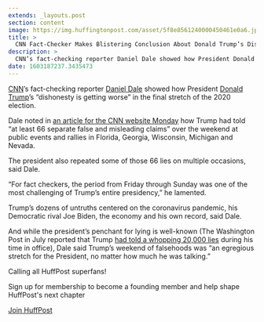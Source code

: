 ```yaml
--- 
extends: _layouts.post 
section: content 
image: https://img.huffingtonpost.com/asset/5f8e8561240000450461e0a6.jpeg?cache=9ry1f6qv6o&ops=1778_1000 
title: > 
  CNN Fact-Checker Makes Blistering Conclusion About Donald Trump’s Dishonesty 
description: > 
  CNN’s fact-checking reporter Daniel Dale showed how President Donald Trump’s “dishonesty is getting worse” in the final stretch of the 2020 election.Dale noted in an article for the CNN website Monday how Trump had told “at least 66 separate false and misleading claims” over the weekend at public events and rallies in Florida, Georgia, Wisconsin, Michigan and Nevada.The president also repeated some of those 66 lies on multiple occasions, said Dale.“For fact checkers, the period from Friday through Sunday was one of the most challenging of Trump’s entire presidency,” he lamented.Trump’s dozens of untruths centered on the coronavirus pandemic, his Democratic rival Joe Biden, the economy and his own record, said Dale. 
date: 1603187237.3435473 
--- 
```

<div><p><a href="https://www.huffpost.com/news/topic/cnn">CNN</a>&#8217;s fact-checking reporter <a href="https://www.huffpost.com/topic/daniel-dale">Daniel Dale</a>&#160;showed how President <a href="https://www.huffpost.com/news/topic/donald-trump" target="_blank" rel="noopener noreferrer">Donald Trump</a>&#8217;s &#8220;dishonesty is getting worse&#8221; in the final stretch of the 2020 election.</p><p>Dale noted in <a href="https://www.cnn.com/2020/10/19/politics/fact-check-trump-dishonest-weekend-florida-michigan-georgia-wisconsin/index.html" target="_blank" rel="noopener noreferrer">an article for the CNN website Monday</a> how Trump had told &#8220;at least 66 separate false and misleading claims&#8221; over the weekend at public events and rallies in Florida, Georgia, Wisconsin, Michigan and Nevada.</p><p>The president also repeated some of those 66 lies on multiple occasions, said Dale.</p><p>&#8220;For fact checkers, the period from Friday through Sunday was one of the most challenging of Trump&#8217;s entire presidency,&#8221; he lamented.</p><p>Trump&#8217;s dozens of untruths centered on the coronavirus pandemic, his Democratic rival Joe Biden, the economy and his own record, said Dale.</p><p>And while the president&#8217;s penchant for lying is well-known (The Washington Post in July reported that Trump <a href="https://www.huffpost.com/entry/donald-trump-lie-wont-die-cnn-fact-checker_n_5f85584dc5b62f97bac7618d" target="_blank" rel="noopener noreferrer">had told a whopping 20,000 lies</a> during his time in office), Dale said Trump&#8217;s weekend of falsehoods was &#8220;an egregious stretch for the President, no matter how much he was talking.&#8221;</p><p class="content-list-component embed-asset yr-content-list-embed"></p>


 
 
 
<p id="inline-newsletter_placeholder"></p>

<p class="inline-subscription-module__svg">

 

	


	
		
			
		
		
			
		
		
			
		
		
			
		
		
			
		
		
		
			
		
		
			
		
		
		
	



</p>
<p class="inline-subscription-module__title">Calling all HuffPost superfans!</p>
<p class="inline-subscription-module__description">Sign up for membership to become a founding member and help shape HuffPost's next chapter</p>
<a class="inline-subscription-module__button" href="https://login.huffpost.com/account/create?specId=usernameRegWithNoGender&amp;ncid=huffpost_epv1_vc5rcp5vulq">Join HuffPost</a>
<p class="teads-entry__content" id="teads-entry-desktop">


</p>
</div>